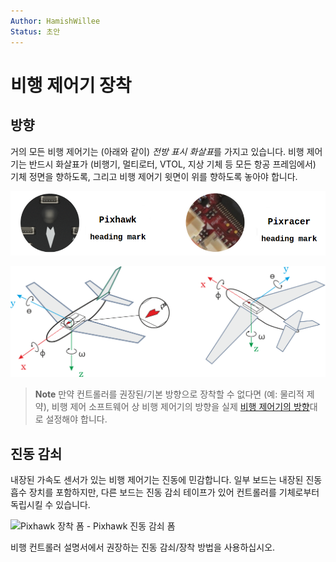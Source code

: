 ```yaml
---
Author: HamishWillee
Status: 초안
---
```


# 비행 제어기 장착

## 방향

거의 모든 비행 제어기는 (아래와 같이) *전방 표시 화살표*를 가지고 있습니다. 비행 제어기는 반드시 화살표가 (비행기, 멀티로터, VTOL, 지상 기체 등 모든 항공 프레임에서) 기체 정면을 향하도록, 그리고 비행 제어기 윗면이 위를 향하도록 놓아야 합니다.

![FC 방향 마크](../../images/fc_heading_mark_1.png)

![FC 방향](../../images/fc_orientation_1.png)

> **Note** 만약 컨트롤러를 권장된/기본 방향으로 장착할 수 없다면 (예: 물리적 제약), 비행 제어 소프트웨어 상 비행 제어기의 방향을 실제 [비행 제어기의 방향](../config/flight_controller_orientation.md)대로 설정해야 합니다.

## 진동 감쇠

내장된 가속도 센서가 있는 비행 제어기는 진동에 민감합니다. 일부 보드는 내장된 진동 흡수 장치를 포함하지만, 다른 보드는 진동 감쇠 테이프가 있어 컨트롤러를 기체로부터 독립시킬 수 있습니다.

![Pixhawk 장착 폼](../../images/3dr_anti_vibration_mounting_foam.png) - Pixhawk 진동 감쇠 폼

비행 컨트롤러 설명서에서 권장하는 진동 감쇠/장착 방법을 사용하십시오.
